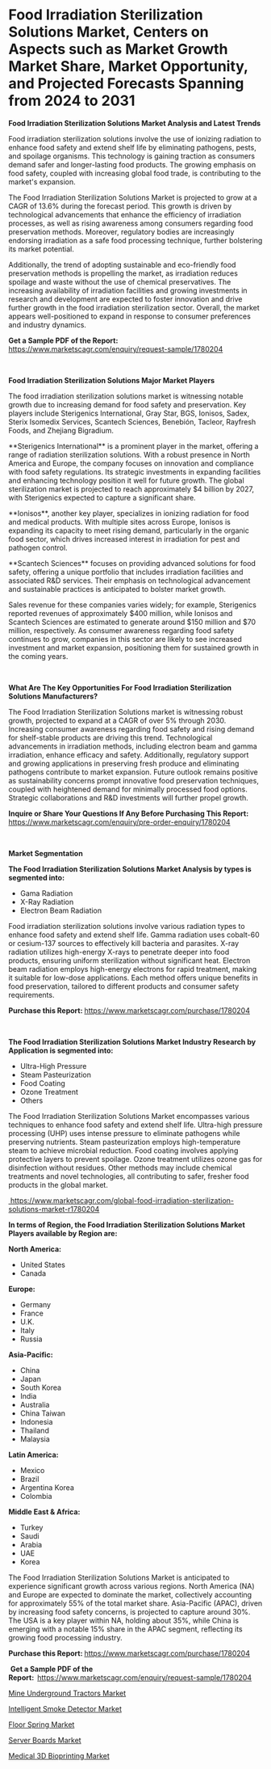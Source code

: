 <p><h1>Food Irradiation Sterilization Solutions Market, Centers on Aspects such as Market Growth Market Share, Market Opportunity, and Projected Forecasts Spanning from 2024 to 2031</h1></p><p><strong>Food Irradiation Sterilization Solutions Market Analysis and Latest Trends</strong></p>
<p><p>Food irradiation sterilization solutions involve the use of ionizing radiation to enhance food safety and extend shelf life by eliminating pathogens, pests, and spoilage organisms. This technology is gaining traction as consumers demand safer and longer-lasting food products. The growing emphasis on food safety, coupled with increasing global food trade, is contributing to the market's expansion.</p><p>The Food Irradiation Sterilization Solutions Market is projected to grow at a CAGR of 13.6% during the forecast period. This growth is driven by technological advancements that enhance the efficiency of irradiation processes, as well as rising awareness among consumers regarding food preservation methods. Moreover, regulatory bodies are increasingly endorsing irradiation as a safe food processing technique, further bolstering its market potential.</p><p>Additionally, the trend of adopting sustainable and eco-friendly food preservation methods is propelling the market, as irradiation reduces spoilage and waste without the use of chemical preservatives. The increasing availability of irradiation facilities and growing investments in research and development are expected to foster innovation and drive further growth in the food irradiation sterilization sector. Overall, the market appears well-positioned to expand in response to consumer preferences and industry dynamics.</p></p>
<p><strong>Get a Sample PDF of the Report:&nbsp;</strong> <a href="https://www.marketscagr.com/enquiry/request-sample/1780204?utm_campaign=1177&utm_medium=2&utm_source=Github&utm_content=ia&utm_term=09102024&utm_id=food-irradiation-sterilization-solutions">https://www.marketscagr.com/enquiry/request-sample/1780204</a></p>
<p>&nbsp;</p>
<p><strong>Food Irradiation Sterilization Solutions Major Market Players</strong></p>
<p><p>The food irradiation sterilization solutions market is witnessing notable growth due to increasing demand for food safety and preservation. Key players include Sterigenics International, Gray Star, BGS, Ionisos, Sadex, Sterix Isomedix Services, Scantech Sciences, Benebión, Tacleor, Rayfresh Foods, and Zhejiang Bigradium.</p><p>**Sterigenics International** is a prominent player in the market, offering a range of radiation sterilization solutions. With a robust presence in North America and Europe, the company focuses on innovation and compliance with food safety regulations. Its strategic investments in expanding facilities and enhancing technology position it well for future growth. The global sterilization market is projected to reach approximately $4 billion by 2027, with Sterigenics expected to capture a significant share.</p><p>**Ionisos**, another key player, specializes in ionizing radiation for food and medical products. With multiple sites across Europe, Ionisos is expanding its capacity to meet rising demand, particularly in the organic food sector, which drives increased interest in irradiation for pest and pathogen control.</p><p>**Scantech Sciences** focuses on providing advanced solutions for food safety, offering a unique portfolio that includes irradiation facilities and associated R&D services. Their emphasis on technological advancement and sustainable practices is anticipated to bolster market growth.</p><p>Sales revenue for these companies varies widely; for example, Sterigenics reported revenues of approximately $400 million, while Ionisos and Scantech Sciences are estimated to generate around $150 million and $70 million, respectively. As consumer awareness regarding food safety continues to grow, companies in this sector are likely to see increased investment and market expansion, positioning them for sustained growth in the coming years.</p></p>
<p>&nbsp;</p>
<p><strong>What Are The Key Opportunities For Food Irradiation Sterilization Solutions Manufacturers?</strong></p>
<p><p>The Food Irradiation Sterilization Solutions market is witnessing robust growth, projected to expand at a CAGR of over 5% through 2030. Increasing consumer awareness regarding food safety and rising demand for shelf-stable products are driving this trend. Technological advancements in irradiation methods, including electron beam and gamma irradiation, enhance efficacy and safety. Additionally, regulatory support and growing applications in preserving fresh produce and eliminating pathogens contribute to market expansion. Future outlook remains positive as sustainability concerns prompt innovative food preservation techniques, coupled with heightened demand for minimally processed food options. Strategic collaborations and R&D investments will further propel growth.</p></p>
<p><strong>Inquire or Share Your Questions If Any Before Purchasing This Report:</strong> <a href="https://www.marketscagr.com/enquiry/pre-order-enquiry/1780204?utm_campaign=1177&utm_medium=2&utm_source=Github&utm_content=ia&utm_term=09102024&utm_id=food-irradiation-sterilization-solutions">https://www.marketscagr.com/enquiry/pre-order-enquiry/1780204</a></p>
<p>&nbsp;</p>
<p><strong>Market Segmentation</strong></p>
<p><strong>The Food Irradiation Sterilization Solutions Market Analysis by types is segmented into:</strong></p>
<p><ul><li>Gama Radiation</li><li>X-Ray Radiation</li><li>Electron Beam Radiation</li></ul></p>
<p><p>Food irradiation sterilization solutions involve various radiation types to enhance food safety and extend shelf life. Gamma radiation uses cobalt-60 or cesium-137 sources to effectively kill bacteria and parasites. X-ray radiation utilizes high-energy X-rays to penetrate deeper into food products, ensuring uniform sterilization without significant heat. Electron beam radiation employs high-energy electrons for rapid treatment, making it suitable for low-dose applications. Each method offers unique benefits in food preservation, tailored to different products and consumer safety requirements.</p></p>
<p><strong>Purchase this Report:&nbsp;</strong><a href="https://www.marketscagr.com/purchase/1780204?utm_campaign=1177&utm_medium=2&utm_source=Github&utm_content=ia&utm_term=09102024&utm_id=food-irradiation-sterilization-solutions">https://www.marketscagr.com/purchase/1780204</a></p>
<p>&nbsp;</p>
<p><strong>The Food Irradiation Sterilization Solutions Market Industry Research by Application is segmented into:</strong></p>
<p><ul><li>Ultra-High Pressure</li><li>Steam Pasteurization</li><li>Food Coating</li><li>Ozone Treatment</li><li>Others</li></ul></p>
<p><p>The Food Irradiation Sterilization Solutions Market encompasses various techniques to enhance food safety and extend shelf life. Ultra-high pressure processing (UHP) uses intense pressure to eliminate pathogens while preserving nutrients. Steam pasteurization employs high-temperature steam to achieve microbial reduction. Food coating involves applying protective layers to prevent spoilage. Ozone treatment utilizes ozone gas for disinfection without residues. Other methods may include chemical treatments and novel technologies, all contributing to safer, fresher food products in the global market.</p></p>
<p><a href="https://www.marketscagr.com/global-food-irradiation-sterilization-solutions-market-r1780204?utm_campaign=1177&utm_medium=2&utm_source=Github&utm_content=ia&utm_term=09102024&utm_id=food-irradiation-sterilization-solutions">&nbsp;https://www.marketscagr.com/global-food-irradiation-sterilization-solutions-market-r1780204</a></p>
<p><strong>In terms of Region, the Food Irradiation Sterilization Solutions Market Players available by Region are:</strong></p>
<p>
    <p> <strong> North America: </strong>
        <ul>
            <li>United States</li>
            <li>Canada</li>
        </ul>
        </p> 
    <p> <strong> Europe: </strong>
        <ul>
            <li>Germany</li>
            <li>France</li>
            <li>U.K.</li>
            <li>Italy</li>
            <li>Russia</li>
        </ul>
        </p> 
    <p> <strong> Asia-Pacific: </strong>
        <ul>
            <li>China</li>
            <li>Japan</li>
            <li>South Korea</li>
            <li>India</li>
            <li>Australia</li>
            <li>China Taiwan</li>
            <li>Indonesia</li>
            <li>Thailand</li>
            <li>Malaysia</li>
        </ul>
        </p> 
    <p> <strong> Latin America: </strong>
        <ul>
            <li>Mexico</li>
            <li>Brazil</li>
            <li>Argentina Korea</li>
            <li>Colombia</li>
        </ul>
        </p> 
    <p> <strong> Middle East & Africa: </strong>
        <ul>
            <li>Turkey</li>
            <li>Saudi</li>
            <li>Arabia</li>
            <li>UAE</li>
            <li>Korea</li>
        </ul>
    </p>
    </p>
<p><p>The Food Irradiation Sterilization Solutions Market is anticipated to experience significant growth across various regions. North America (NA) and Europe are expected to dominate the market, collectively accounting for approximately 55% of the total market share. Asia-Pacific (APAC), driven by increasing food safety concerns, is projected to capture around 30%. The USA is a key player within NA, holding about 35%, while China is emerging with a notable 15% share in the APAC segment, reflecting its growing food processing industry.</p></p>
<p><strong>Purchase this Report: </strong><a href="https://www.marketscagr.com/purchase/1780204?utm_campaign=1177&utm_medium=2&utm_source=Github&utm_content=ia&utm_term=09102024&utm_id=food-irradiation-sterilization-solutions">https://www.marketscagr.com/purchase/1780204</a></p>
<p>&nbsp;<strong>Get a Sample PDF of the Report:&nbsp;&nbsp;</strong><a href="https://www.marketscagr.com/enquiry/request-sample/1780204?utm_campaign=1177&utm_medium=2&utm_source=Github&utm_content=ia&utm_term=09102024&utm_id=food-irradiation-sterilization-solutions">https://www.marketscagr.com/enquiry/request-sample/1780204</a></p>
<p><strong></strong></p>
<p><p><a href="https://github.com/CliffMedina6/Market-Research-Report-List-6/blob/main/mine-underground-tractors-market.md?utm_campaign=1177&utm_medium=2&utm_source=Github&utm_content=ia&utm_term=09102024&utm_id=food-irradiation-sterilization-solutions">Mine Underground Tractors Market</a></p><p><a href="https://www.linkedin.com/pulse/insights-intelligent-smoke-detector-market-players-size-geographical-b7vcf?utm_campaign=1177&utm_medium=2&utm_source=Github&utm_content=ia&utm_term=09102024&utm_id=food-irradiation-sterilization-solutions">Intelligent Smoke Detector Market</a></p><p><a href="https://www.linkedin.com/pulse/strategic-insights-global-floor-spring-market-trends-2024--4fiye?utm_campaign=1177&utm_medium=2&utm_source=Github&utm_content=ia&utm_term=09102024&utm_id=food-irradiation-sterilization-solutions">Floor Spring Market</a></p><p><a href="https://www.linkedin.com/pulse/emerging-market-trends-regional-analysis-server-boards-forecasted-rxy2f?utm_campaign=1177&utm_medium=2&utm_source=Github&utm_content=ia&utm_term=09102024&utm_id=food-irradiation-sterilization-solutions">Server Boards Market</a></p><p><a href="https://github.com/halkoitweden3/Market-Research-Report-List-1/blob/main/medical-3d-bioprinting-market.md?utm_campaign=1177&utm_medium=2&utm_source=Github&utm_content=ia&utm_term=09102024&utm_id=food-irradiation-sterilization-solutions">Medical 3D Bioprinting Market</a></p></p>